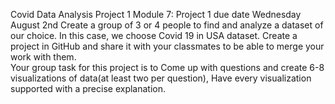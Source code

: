 Covid Data Analysis Project 1 
Module 7: Project 1 due date Wednesday August 2nd
Create a group of 3 or 4 people to find and analyze a dataset of our choice. In this case, we choose Covid 19 in USA dataset. Create a project in GitHub and share it with your classmates to be able to merge your work with them.  
Your group task for this project is to 
Come up with questions and create 6-8 visualizations of data(at least two per question), 
Have every visualization supported with a precise explanation.

